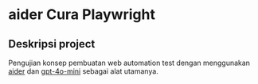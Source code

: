 # aider Cura Playwright

## Deskripsi project

Pengujian konsep pembuatan web automation test dengan menggunakan [aider](https://aider.chat/) dan [gpt-4o-mini](https://platform.openai.com/docs/models/gpt-4o-mini) sebagai alat utamanya.
